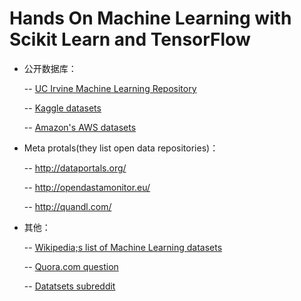 # Hands On Machine Learning with Scikit Learn and TensorFlow

- 公开数据库：

  -- [UC Irvine Machine Learning Repository](http://archive.ics.uci.edu/ml/index.php)

  -- [Kaggle datasets](https://www.kaggle.com/datasets)

  -- [Amazon's AWS datasets](http://aws.amazon.com/fr/datasets/)

- Meta protals(they list open data repositories)：

  -- http://dataportals.org/

  -- http://opendastamonitor.eu/

  -- http://quandl.com/

- 其他：

  -- [Wikipedia;s list of Machine Learning datasets](https://en.wikipedia.org/wiki/List_of_datasets_for_machine_learning_research)

  -- [Quora.com question](https://www.quora.com/Where-can-I-find-large-datasets-open-to-the-public)

  -- [Datatsets subreddit](https://www.reddit.com/r/datasets/)




